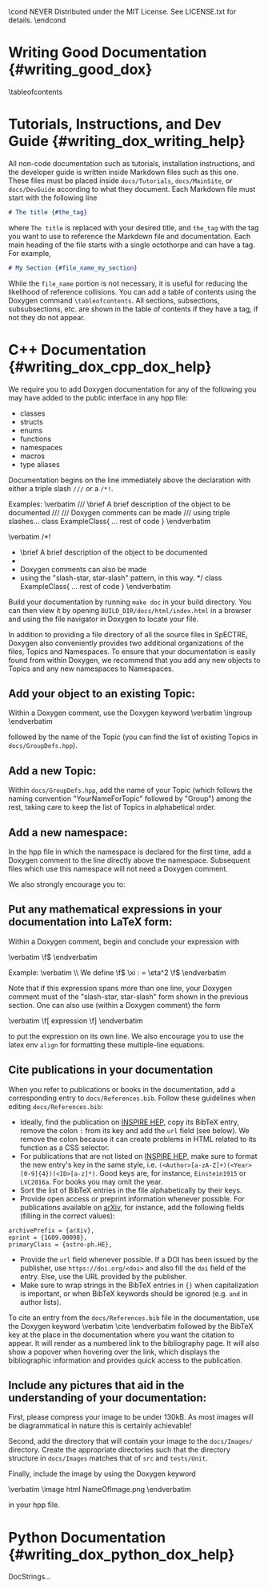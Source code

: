 \cond NEVER
Distributed under the MIT License.
See LICENSE.txt for details.
\endcond
# Writing Good Documentation {#writing_good_dox}

\tableofcontents

# Tutorials, Instructions, and Dev Guide {#writing_dox_writing_help}

All non-code documentation such as tutorials, installation instructions, and
the developer guide is written inside Markdown files such as this one. These
files must be placed inside `docs/Tutorials`, `docs/MainSite`, or
`docs/DevGuide` according to what they document. Each Markdown file must start
with the following line

``` markdown
# The title {#the_tag}
```

where `The title` is replaced with your desired title, and `the_tag` with the
tag you want to use to reference the Markdown file and documentation. Each
main heading of the file starts with a single octothorpe
and can have a tag. For example,

``` markdown
# My Section {#file_name_my_section}
```

While the `file_name` portion is not necessary, it is useful for reducing the
likelihood of reference collisions. You can add a table of contents using the
Doxygen command <code>\\tableofcontents</code>. All sections, subsections,
subsubsections, etc. are shown in the table of contents if they have a tag,
if not they do not appear.

# C++ Documentation {#writing_dox_cpp_dox_help}

We require you to add Doxygen documentation for any of the following
you may have added to the public interface in any hpp file:

+ classes
+ structs
+ enums
+ functions
+ namespaces
+ macros
+ type aliases

Documentation begins on the line immediately above the declaration with
either a triple slash `///` or a `/*!`.

Examples:
\verbatim
/// \brief A brief description of the object to be documented
///
/// Doxygen comments can be made
/// using triple slashes...
class ExampleClass{
  ... rest of code
}
\endverbatim

\verbatim
/*!
 * \brief A brief description of the object to be documented
 *
 * Doxygen comments can also be made
 * using the "slash-star, star-slash" pattern, in this way.
 */
class ExampleClass{
  ... rest of code
}
\endverbatim

Build your documentation by running `make doc` in your build directory.
You can then view it by opening `BUILD_DIR/docs/html/index.html` in a
browser and using the file navigator in Doxygen to locate your file.

In addition to providing a file directory of all the source files in SpECTRE,
Doxygen also conveniently provides two additional organizations of the files,
Topics and Namespaces. To ensure that your documentation is easily found from
within Doxygen, we recommend that you add any new objects to Topics and any
new namespaces to Namespaces.

## Add your object to an existing Topic:

Within a Doxygen comment, use the Doxygen keyword
\verbatim
\ingroup
\endverbatim

followed by the name of the Topic (you can find the list of existing Topics in
`docs/GroupDefs.hpp`).

## Add a new Topic:

Within `docs/GroupDefs.hpp`, add the name of your Topic (which follows the
naming convention "YourNameForTopic" followed by "Group") among the rest,
taking care to keep the list of Topics in alphabetical order.

## Add a new namespace:

In the hpp file in which the namespace is declared for the first time,
add a Doxygen comment to the line directly above the namespace. Subsequent
files which use this namespace will not need a Doxygen comment.

We also strongly encourage you to:

## Put any mathematical expressions in your documentation into LaTeX form:

Within a Doxygen comment, begin and conclude your expression with

\verbatim
\f$
\endverbatim

Example:
\verbatim
\\\ We define \f$ \xi : = \eta^2 \f$
\endverbatim

Note that if this expression spans more than one line,
your Doxygen comment must of the "slash-star, star-slash" form shown in the
previous section. One can also use (within a Doxygen comment) the form

\verbatim
\f[ expression \f]
\endverbatim

to put the expression on its own line. We also encourage you to use the latex
env `align` for formatting these multiple-line equations.

## Cite publications in your documentation

When you refer to publications or books in the documentation, add a
corresponding entry to `docs/References.bib`. Follow these guidelines when
editing `docs/References.bib`:

- Ideally, find the publication on [INSPIRE HEP](https://inspirehep.net), copy
its BibTeX entry, remove the colon `:` from its key and add the `url` field (see
below). We remove the colon because it can create problems in HTML related to
its function as a CSS selector.
- For publications that are not listed on [INSPIRE HEP](https://inspirehep.net),
make sure to format the new entry's key in the same style, i.e.
`(<Author>[a-zA-Z]+)(<Year>[0-9]{4})(<ID>[a-z]*)`. Good keys are, for
instance, `Einstein1915` or `LVC2016a`. For books you may omit the year.
- Sort the list of BibTeX entries in the file alphabetically by their keys.
- Provide open access or preprint information whenever possible. For
publications available on [arXiv](https://arxiv.org), for instance, add the
following fields (filling in the correct values):
```
archivePrefix = {arXiv},
eprint = {1609.00098},
primaryClass = {astro-ph.HE},
```
- Provide the `url` field whenever possible. If a DOI has been issued by the
publisher, use `https://doi.org/<doi>` and also fill the `doi` field of the
entry. Else, use the URL provided by the publisher.
- Make sure to wrap strings in the BibTeX entries in `{}` when capitalization is
important, or when BibTeX keywords should be ignored (e.g. `and` in author
lists).

To cite an entry from the `docs/References.bib` file in the documentation, use
the Doxygen keyword
\verbatim
\cite
\endverbatim
followed by the BibTeX key at the place in the documentation where you want the
citation to appear. It will render as a numbered link to the bibliography
page. It will also show a popover when hovering over the link, which displays
the bibliographic information and provides quick access to the publication.

## Include any pictures that aid in the understanding of your documentation:

First, please compress your image to be under 130kB. As most images will be
diagrammatical in nature this is certainly achievable!

Second, add the directory that will contain your image to the `docs/Images/`
directory. Create the appropriate directories such that the directory structure
in `docs/Images` matches that of `src` and `tests/Unit`.

Finally, include the image by using the Doxygen keyword

\verbatim
\image html NameOfImage.png
\endverbatim

in your hpp file.

# Python Documentation {#writing_dox_python_dox_help}

DocStrings...
